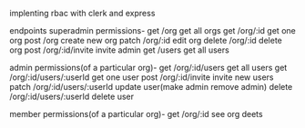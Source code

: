 implenting rbac with clerk and express


endpoints
superadmin permissions-
get /org get all orgs
get /org/:id get one org
post /org create new org
patch /org/:id edit org 
delete /org/:id delete org
post /org/:id/invite invite admin
get /users get all users

admin permissions(of a particular org)-
get /org/:id/users get all users
get /org/:id/users/:userId get one user
post /org/:id/invite invite new users
patch /org/:id/users/:userId update user(make admin remove admin)
delete /org/:id/users/:userId delete user

member permissions(of a particular org)-
get /org/:id see org deets